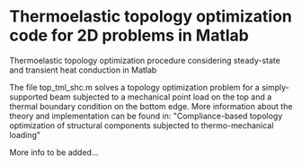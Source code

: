 # Thermoelastic topology optimization code for 2D problems in Matlab
Thermoelastic topology optimization procedure considering steady-state and transient heat conduction in Matlab

The file top_tml_shc.m solves a topology optimization problem for a simply-supported beam subjected to a mechanical point load on the top and a thermal boundary condition on the bottom edge. More information about the theory and implementation can be found in:
"Compliance-based topology optimization of structural components subjected to thermo-mechanical loading"

More info to be added...
